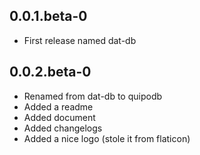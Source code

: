 ## 0.0.1.beta-0

* First release named dat-db

## 0.0.2.beta-0

* Renamed from dat-db to quipodb
* Added a readme
* Added document
* Added changelogs
* Added a nice logo (stole it from flaticon)
